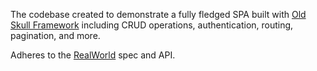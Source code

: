 The codebase created to demonstrate a fully fledged SPA built with
[Old Skull Framework](https://github.com/alexeyoganezov/oldskull)
including CRUD operations, authentication, routing, pagination, and more.

Adheres to the [RealWorld](https://github.com/gothinkster/realworld) spec and API.
